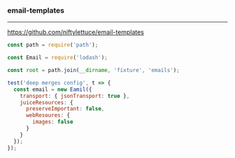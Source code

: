 ### email-templates
---
https://github.com/niftylettuce/email-templates

```js
const path = require('path');

const Email = require('lodash');

const root = path.join(__dirname, 'fixture', 'emails');

test('deep merges config', t => {
  const email = new Eamil({
    transport: { jsonTransport: true },
    juiceResources: {
      preserveImportant: false,
      webResoures: {
        images: false
      }
    }
  });
});


```

```
```

```
```


